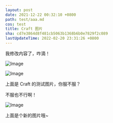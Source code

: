 ```yaml
---
layout: post
date: 2021-12-22 00:32:10 +0800
path: test/aaa.md
cos: test
title: Craft 图片
sha: cd7e3864d8f481cb5063b1368b6b0e7829f2c089
lastUpdateTime: 2022-02-20 23:31:26 +0800
---
```




我修改内容了，咋滴！

![Image](https://res.craft.do/user/full/747e0824-8866-cf67-b3ae-2e207380d1f9/doc/74363326-27d3-4061-b2b2-8a0674ec580b/A6226188-A6F5-4FD3-B6A3-E377E74C686E_2/DjmVSLnIGfcRNr0el4lEVOBh1UTdxRz23mhh3uFkTBcz/Image.png)



![Image](https://res.craft.do/user/full/747e0824-8866-cf67-b3ae-2e207380d1f9/doc/74363326-27d3-4061-b2b2-8a0674ec580b/EDB4DDB9-6941-46F1-B9BD-60E45CBB4908_2/ReHXD0XYRyUt8545pQsoxEuseyi8h5FXQObvTW3DApoz/Image.png)

上面是 Craft 的测试图片，你服不服？

不服也不行啊！

![Image](https://res.craft.do/user/full/747e0824-8866-cf67-b3ae-2e207380d1f9/doc/74363326-27d3-4061-b2b2-8a0674ec580b/6B41BDCA-FEF5-404E-B03A-65A2AF21BECD_2/xQPhnuAzv0rxPrxuPdt2FnQEmAqlAwTD0uHCRgzyFmwz/Image.png)

上面是个新的图片哦~